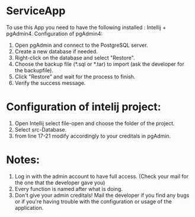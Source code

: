 # ServiceApp
To use this App you need to have the following installed : Intellij + pgAdmin4.
Configuration of pgAdmin4:
1. Open pgAdmin and connect to the PostgreSQL server.
2. Create a new database if needed.
3. Right-click on the database and select "Restore".
4. Choose the backup file (*.sql or *.tar) to import (ask the developer for the backupfile).
5. Click "Restore" and wait for the process to finish.
6. Verify the success message.
# Configuration of intelij project:
1. Open Intellij select file-open and choose the folder of the project.
2. Select src-Database.
3. from line 17-21 modify accordingly to your creditals in pgAdmin.
# Notes:
1. Log in with the admin account to have full access. (Check your mail for the one that the developer gave you)
2. Every function is named after what is doing.
3. Don't give your admin creditals!
Mail the developer if you find any bugs or if you're having trouble with the configuration or usage of the application.
